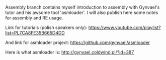 Assembly branch contains myself introduction to assembly with Gynvael's tutor and his awsome tool 'asmloader'. I will also publish here some notes for assembly and RE usage.

Link for tutorials (polish speakers only):
https://www.youtube.com/playlist?list=PL7CA8FE35B665D4DD

And link for asmloader project:
https://github.com/gynvael/asmloader

Here is what asmloader is:
http://gynvael.coldwind.pl/?id=387
